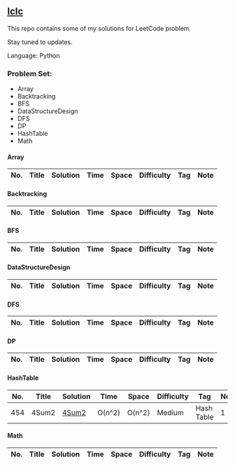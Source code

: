 ##  [lclc](https://leetcode.com/problemset/algorithms/)  

This repo contains some of my solutions for LeetCode problem.

Stay tuned to updates.

Language: Python

### Problem Set:

* Array
* Backtracking
* BFS
* DataStructureDesign
* DFS
* DP
* HashTable
* Math


#### Array
|  No.  | Title           |  Solution       |  Time           | Space           | Difficulty    | Tag          | Note| 
|-----|---------------- | --------------- | --------------- | --------------- | ------------- |--------------|-----|


#### Backtracking
|  No.  | Title           |  Solution       |  Time           | Space           | Difficulty    | Tag          | Note| 
|-----|---------------- | --------------- | --------------- | --------------- | ------------- |--------------|-----|


#### BFS
|  No.  | Title           |  Solution       |  Time           | Space           | Difficulty    | Tag          | Note| 
|-----|---------------- | --------------- | --------------- | --------------- | ------------- |--------------|-----|


#### DataStructureDesign
|  No.  | Title           |  Solution       |  Time           | Space           | Difficulty    | Tag          | Note| 
|-----|---------------- | --------------- | --------------- | --------------- | ------------- |--------------|-----|


#### DFS
|  No.  | Title           |  Solution       |  Time           | Space           | Difficulty    | Tag          | Note| 
|-----|---------------- | --------------- | --------------- | --------------- | ------------- |--------------|-----|


#### DP
|  No. | Title           |  Solution       |  Time           | Space           | Difficulty    | Tag          | Note| 
|-----|---------------- | --------------- | --------------- | --------------- | ------------- |--------------|-----|


#### HashTable
|  No.  | Title           |  Solution       |  Time           | Space           | Difficulty    | Tag          | Note| 
|-----|---------------- | --------------- | --------------- | --------------- | ------------- |--------------|-----|
|454|4Sum2|[4Sum2](https://github.com/zhucebuliaolongchuan/lclc/blob/master/HashTable/LC454_4Sum2.py)|O(n^2)|O(n^2)|Medium|Hash Table|1|



#### Math
|  No. | Title           |  Solution       |  Time           | Space           | Difficulty    | Tag          | Note| 
|-----|---------------- | --------------- | --------------- | --------------- | ------------- |--------------|-----|